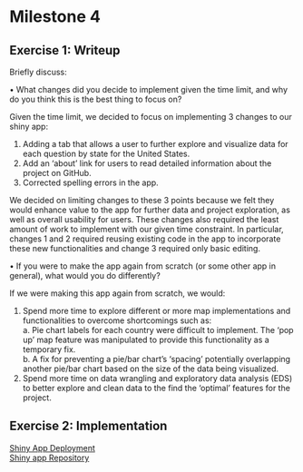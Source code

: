 # Milestone 4  

## Exercise 1: Writeup

Briefly discuss:  
   
•	What changes did you decide to implement given the time limit, and why do you think this is the best thing to focus on?  
  
Given the time limit, we decided to focus on implementing 3 changes to our shiny app:  
   1.	Adding a tab that allows a user to further explore and visualize data for each question by state for the United States. 
   2.	Add an ‘about’ link for users to read detailed information about the project on GitHub.
   3.	Corrected spelling errors in the app.  
      
We decided on limiting changes to these 3 points because we felt they would enhance value to the app for further data and project         exploration, as well as overall usability for users. These changes also required the least amount of work to implement with our given time constraint. In particular, changes 1 and 2 required reusing existing code in the app to incorporate these new functionalities and change 3 required only basic editing.
  
  
•	If you were to make the app again from scratch (or some other app in general), what would you do differently?  

If we were making this app again from scratch, we would:  
  
   1.	Spend more time to explore different or more map implementations and functionalities to overcome shortcomings such as:  
        a.	Pie chart labels for each country were difficult to implement. The ‘pop up’ map feature was manipulated to provide this       functionality as a temporary fix.          
        b.	A fix for preventing a pie/bar chart’s ‘spacing’ potentially overlapping another pie/bar chart based on the size of the data being visualized.         
   2.	Spend more time on data wrangling and exploratory data analysis (EDS) to better explore and clean data to the find the ‘optimal’ features for the project.  
   
## Exercise 2: Implementation
  
[Shiny App Deployment](https://mikeymice.shinyapps.io/mentalhealth/)  
[Shiny app Repository](https://github.com/UBC-MDS/Mental_Health_in_TechJobs/tree/master/mentalhealth)  

